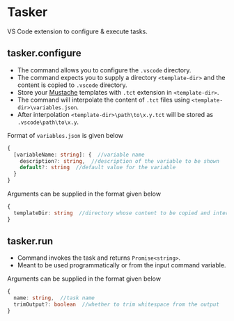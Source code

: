 # Tasker
VS Code extension to configure & execute tasks. 


## tasker.configure
* The command allows you to configure the `.vscode` directory. 
* The command expects you to supply a directory `<template-dir>` and the content is copied to `.vscode` directory.
* Store your [Mustache](https://github.com/janl/mustache.js) templates with `.tct` extension in `<template-dir>`. 
* The command will interpolate the content of `.tct` files using `<template-dir>\variables.json`.
* After interpolation `<template-dir>\path\to\x.y.tct` will be stored as `.vscode\path\to\x.y`.

Format of `variables.json` is given below
```typescript
{
  [variableName: string]: {  //variable name
    description?: string,  //description of the variable to be shown
    default?: string  //default value for the variable
  }
}
```

Arguments can be supplied in the format given below
```typescript
{
  templateDir: string  //directory whose content to be copied and interpolated to .vscode
}
```


## tasker.run
* Command invokes the task and returns `Promise<string>`.
* Meant to be used programmatically or from the input command variable.

Arguments can be supplied in the format given below
```typescript
{
  name: string,  //task name
  trimOutput?: boolean  //whether to trim whitespace from the output
}
```
